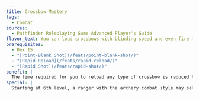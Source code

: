 ```yaml
---
title: Crossbow Mastery
tags:
  - Combat
sources:
  - Pathfinder Roleplaying Game Advanced Player's Guide
flavor_text: You can load crossbows with blinding speed and even fire them in melee with little fear of reprisal.
prerequisites:
  - Dex 15
  - "[Point-Blank Shot](/feats/point-blank-shot/)"
  - "[Rapid Reload](/feats/rapid-reload/)"
  - "[Rapid Shot](/feats/rapid-shot/)"
benefit: |
  The time required for you to reload any type of crossbow is reduced to a free action, regardless of the type of crossbow used. You can fire a crossbow as many times in a full attack action as you could attack if you were using a bow. Reloading a crossbow for the type of crossbow you chose when you took [Rapid Reload](/feats/rapid-reload/) no longer provokes attacks of opportunity.
special: |
  Starting at 6th level, a ranger with the archery combat style may select [Crossbow Mastery](/feats/crossbow-mastery/) as a combat style feat.
---
```


